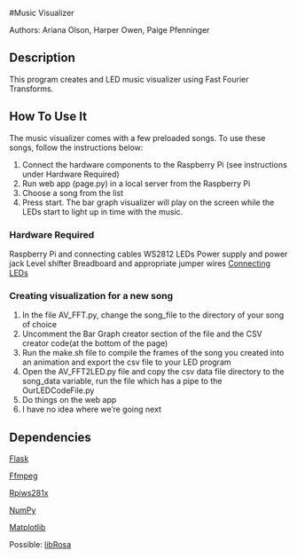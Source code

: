 #Music Visualizer

Authors: Ariana Olson, Harper Owen, Paige Pfenninger

## Description

This program creates and LED music visualizer using Fast Fourier Transforms. 


## How To Use It
The music visualizer comes with a few preloaded songs. To use these songs, follow the instructions below:

1. Connect the hardware components to the Raspberry Pi (see instructions under Hardware Required)
2. Run web app (page.py) in a local server from the Raspberry Pi
3. Choose a song from the list
4. Press start. The bar graph visualizer will play on the screen while the LEDs start to light up in time with the music.

### Hardware Required
Raspberry Pi and connecting cables
WS2812 LEDs
Power supply and power jack
Level shifter
Breadboard and appropriate jumper wires
[Connecting LEDs](http://popoklopsi.github.io/RaspberryPi-LedStrip/#!/ws2812)

### Creating visualization for a new song
1. In the file AV_FFT.py, change the song_file to the directory of your song of choice
2. Uncomment the Bar Graph creator section of the file and the CSV creator code(at the bottom of the page) 
3. Run the make.sh file to compile the frames of the song you created into an animation and export the csv file to your LED program
4. Open the AV_FFT2LED.py file and copy the csv data file directory to the song_data variable, run the file which has a pipe to the OurLEDCodeFile.py
5. Do things on the web app
6. I have no idea where we’re going next


## Dependencies
[Flask](http://flask.pocoo.org/)

[Ffmpeg](https://trac.ffmpeg.org/wiki/CompilationGuide/Ubuntu)

[Rpiws281x](https://github.com/richardghirst/rpi_ws281x)

[NumPy](http://www.numpy.org/)

[Matplotlib](http://matplotlib.org/users/installing.html)

Possible: [libRosa](https://bmcfee.github.io/librosa/install.html)






